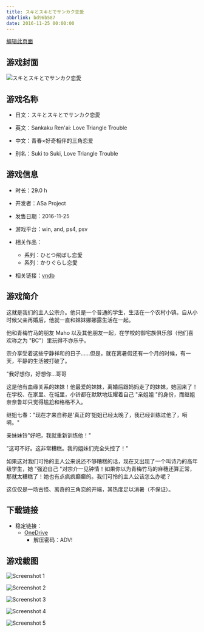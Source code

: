 ```yaml
---
title: スキとスキとでサンカク恋愛
abbrlink: bd96b587
date: 2016-11-25 00:00:00
---
```

[编辑此页面](https://github.com/ACG-3/ADV3-source/blob/main/source/_posts/games/%E3%82%B9%E3%82%AD%E3%81%A8%E3%82%B9%E3%82%AD%E3%81%A8%E3%81%A7%E3%82%B5%E3%83%B3%E3%82%AB%E3%82%AF%E6%81%8B%E6%84%9B.md)

## 游戏封面

![スキとスキとでサンカク恋愛](https://pan.timero.xyz/onedrive/img_lib_001/%E3%82%B9%E3%82%AD%E3%81%A8%E3%82%B9%E3%82%AD%E3%81%A8%E3%81%A7%E3%82%B5%E3%83%B3%E3%82%AB%E3%82%AF%E6%81%8B%E6%84%9B_cover.avif)


## 游戏名称

- 日文：スキとスキとでサンカク恋愛
- 英文：Sankaku Ren'ai: Love Triangle Trouble
- 中文：青春×好奇相伴的三角恋爱

- 别名：Suki to Suki, Love Triangle Trouble


## 游戏信息

- 时长：29.0 h
- 开发者：ASa Project
- 发售日期：2016-11-25
- 游戏平台：win, and, ps4, psv
- 相关作品：
   - 系列：ひとつ飛ばし恋愛
   - 系列：かりぐらし恋愛

- 相关链接：[vndb](https://vndb.org/v19444)


## 游戏简介

这就是我们的主人公宗介。他只是一个普通的学生，生活在一个农村小镇。自从小时候父亲再婚后，他就一直和妹妹娜娜露生活在一起。

他和青梅竹马的朋友 Maho 以及其他朋友一起，在学校的御宅族俱乐部（他们喜欢称之为 "BC"）里玩得不亦乐乎。

宗介享受着这些宁静祥和的日子......但是，就在离暑假还有一个月的时候，有一天，平静的生活被打破了。

"我好想你，好想你...哥哥

这是他有血缘关系的妹妹！他最爱的妹妹，离婚后跟妈妈走了的妹妹，她回来了！在学校、在家里、在城里，小铃都在默默地炫耀着自己 "亲姐姐 "的身份，而继姐奈奈鲁却只觉得尴尬和格格不入。

继姐七春："现在才来自称是'真正的'姐姐已经太晚了，我已经训练过他了，嗬嗬。"

亲妹妹铃"好吧，我就重新训练他！"

"这可不好。这非常糟糕。我的姐妹们完全失控了！"

如果这对我们可怜的主人公来说还不够糟糕的话，现在又出现了一个叫诗乃的高年级学生，她 "强迫自己 "对宗介一见钟情！如果你以为青梅竹马的麻穗还算正常，那就太糟糕了！她也有点疯疯癫癫的。我们可怜的主人公该怎么办呢？

这仅仅是一场古怪、离奇的三角恋的开端，其热度足以消暑（不保证）。




## 下载链接

- 稳定链接：
    - [OneDrive](https://pan.timero.xyz/onedrive/adv_lib_001/%E3%82%B9%E3%82%AD%E3%81%A8%E3%82%B9%E3%82%AD%E3%81%A8%E3%81%A7%E3%82%B5%E3%83%B3%E3%82%AB%E3%82%AF%E6%81%8B%E6%84%9B)
        - 解压密码：ADV!



## 游戏截图


![Screenshot 1](https://pan.timero.xyz/onedrive/img_lib_001/%E3%82%B9%E3%82%AD%E3%81%A8%E3%82%B9%E3%82%AD%E3%81%A8%E3%81%A7%E3%82%B5%E3%83%B3%E3%82%AB%E3%82%AF%E6%81%8B%E6%84%9B_Screenshot_1.avif)

![Screenshot 2](https://pan.timero.xyz/onedrive/img_lib_001/%E3%82%B9%E3%82%AD%E3%81%A8%E3%82%B9%E3%82%AD%E3%81%A8%E3%81%A7%E3%82%B5%E3%83%B3%E3%82%AB%E3%82%AF%E6%81%8B%E6%84%9B_Screenshot_2.avif)

![Screenshot 3](https://pan.timero.xyz/onedrive/img_lib_001/%E3%82%B9%E3%82%AD%E3%81%A8%E3%82%B9%E3%82%AD%E3%81%A8%E3%81%A7%E3%82%B5%E3%83%B3%E3%82%AB%E3%82%AF%E6%81%8B%E6%84%9B_Screenshot_3.avif)

![Screenshot 4](https://pan.timero.xyz/onedrive/img_lib_001/%E3%82%B9%E3%82%AD%E3%81%A8%E3%82%B9%E3%82%AD%E3%81%A8%E3%81%A7%E3%82%B5%E3%83%B3%E3%82%AB%E3%82%AF%E6%81%8B%E6%84%9B_Screenshot_4.avif)

![Screenshot 5](https://pan.timero.xyz/onedrive/img_lib_001/%E3%82%B9%E3%82%AD%E3%81%A8%E3%82%B9%E3%82%AD%E3%81%A8%E3%81%A7%E3%82%B5%E3%83%B3%E3%82%AB%E3%82%AF%E6%81%8B%E6%84%9B_Screenshot_5.avif)

